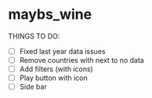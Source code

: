 # maybs_wine

THINGS TO DO:
- [ ] Fixed last year data issues
- [ ] Remove countries with next to no data
- [ ] Add filters (with icons)
- [ ] Play button with icon
- [ ] Side bar 